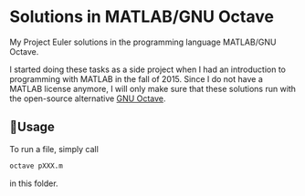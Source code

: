 # Solutions in MATLAB/GNU Octave
My Project Euler solutions in the programming language MATLAB/GNU Octave. 

I started doing these tasks as a side project when I had an introduction to programming with MATLAB in the fall of 2015. Since I do not have a MATLAB license anymore, I will only make sure that these solutions run with the open-source alternative [GNU Octave](https://www.gnu.org/software/octave/).

## 🎈Usage
To run a file, simply call
```octave
octave pXXX.m
```
in this folder.
